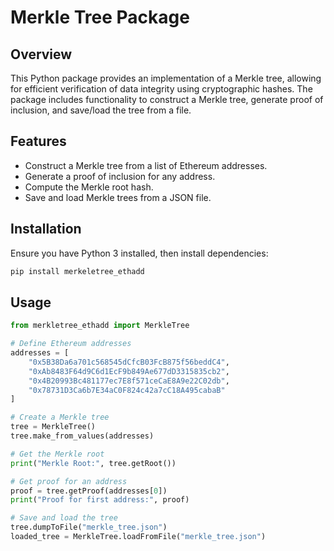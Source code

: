 # Merkle Tree Package

## Overview
This Python package provides an implementation of a Merkle tree, allowing for efficient verification of data integrity using cryptographic hashes. The package includes functionality to construct a Merkle tree, generate proof of inclusion, and save/load the tree from a file.

## Features
- Construct a Merkle tree from a list of Ethereum addresses.
- Generate a proof of inclusion for any address.
- Compute the Merkle root hash.
- Save and load Merkle trees from a JSON file.

## Installation
Ensure you have Python 3 installed, then install dependencies:
```sh
pip install merkeletree_ethadd
```

## Usage
```python
from merkletree_ethadd import MerkleTree

# Define Ethereum addresses
addresses = [
    "0x5B38Da6a701c568545dCfcB03FcB875f56beddC4",
    "0xAb8483F64d9C6d1EcF9b849Ae677dD3315835cb2",
    "0x4B20993Bc481177ec7E8f571ceCaE8A9e22C02db",
    "0x78731D3Ca6b7E34aC0F824c42a7cC18A495cabaB"
]

# Create a Merkle tree
tree = MerkleTree()
tree.make_from_values(addresses)

# Get the Merkle root
print("Merkle Root:", tree.getRoot())

# Get proof for an address
proof = tree.getProof(addresses[0])
print("Proof for first address:", proof)

# Save and load the tree
tree.dumpToFile("merkle_tree.json")
loaded_tree = MerkleTree.loadFromFile("merkle_tree.json")
```
